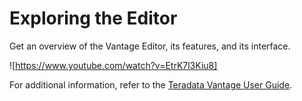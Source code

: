 # Exploring the Editor

Get an overview of the Vantage Editor, its features, and its interface.

![https://www.youtube.com/watch?v=EtrK7l3Kiu8]

For additional information, refer to the [Teradata Vantage User Guide](https://docs.teradata.com/search/documents?query=Teradata+Vantage%25E2%2584%25A2+User+Guide&filters=ft%253Apublication_title~%2522Teradata+Vantage%25E2%2584%25A2+User+Guide%2522_%2522Teradata%25C2%25AE+Vantage+User+Guide%2522&sort=last_update&virtual-field=title_only&content-lang=).
